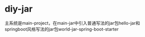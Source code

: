 # diy-jar
主系统是main-project，在main-jar中引入普通写法的jar包hello-jar和springboot风格写法的jar包world-jar-spring-boot-starter
